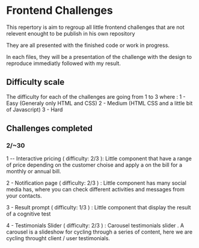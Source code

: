 # Frontend Challenges

This repertory is aim to regroup all little frontend challenges that are not relevent enought to be publish in his own repository

They are all presented with the finished code or work in progress.

In each files, they will be a presentation of the challenge with the design to reproduce immediatly followed with my result.

## Difficulty scale

The difficulty for each of the challenges are going from 1 to 3 where :
1 - Easy    (Generaly only HTML and CSS)
2 - Medium  (HTML CSS and a little bit of Javascript)
3 - Hard



## Challenges completed
### 2/~30

1 -- Interactive pricing ( difficulty: 2/3 ): Little component that have a range of price depending on the customer choise and apply a on the bill for a monthly or annual bill. 

2 - Notification page ( difficulty: 2/3 ) : Little component has many social media has, where you can check different activities and messages from your contacts. 

3 - Result prompt ( difficulty: 1/3 ) : Little component that display the result of a cognitive test

4 - Testimonials Slider ( difficulty: 2/3 ) : Carousel testimonials slider . A carousel is a slideshow for cycling through a series of content, here we are cycling throught client / user testimonials.